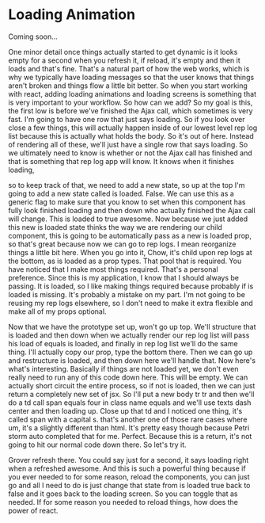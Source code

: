 # Loading Animation

Coming soon...

One minor detail once things actually started to get dynamic is it looks empty for a second when you refresh it, if reload, it's empty and then it loads and that's fine. That's a natural part of how the web works, which is why we typically have loading messages so that the user knows that things aren't broken and things flow a little bit better. So when you start working with react, adding loading animations and loading screens is something that is very important to your workflow. So how can we add? So my goal is this, the first low is before we've finished the Ajax call, which sometimes is very fast. I'm going to have one row that just says loading. So if you look over close a few things, this will actually happen inside of our lowest level rep log list because this is actually what holds the body. So it's out of here. Instead of rendering all of these, we'll just have a single row that says loading. So we ultimately need to know is whether or not the Ajax call has finished and that is something that rep log app will know. It knows when it finishes loading, 

so to keep track of that, we need to add a new state, so up at the top I'm going to add a new state called is loaded. False. We can use this as a generic flag to make sure that you know to set when this component has fully look finished loading and then down who actually finished the Ajax call will change. This is loaded to true awesome. Now because we just added this new is loaded state thinks the way we are rendering our child component, this is going to be automatically pass as a new is loaded prop, so that's great because now we can go to rep logs. I mean reorganize things a little bit here. When you go into it, Chow, it's child upon rep logs at the bottom, as is loaded as a prop types. That pool that is required. You have noticed that I make most things required. That's a personal preference. Since this is my application, I know that I should always be passing. It is loaded, so I like making things required because probably if is loaded is missing. It's probably a mistake on my part. I'm not going to be reusing my rep logs elsewhere, so I don't need to make it extra flexible and make all of my props optional. 

Now that we have the prototype set up, won't go up top. We'll structure that is loaded and then down when we actually render our rep log list will pass his load of equals is loaded, and finally in rep log list we'll do the same thing. I'll actually copy our prop, type the bottom there. Then we can go up and restructure is loaded, and then down here we'll handle that. Now here's what's interesting. Basically if things are not loaded yet, we don't even really need to run any of this code down here. This will be empty. We can actually short circuit the entire process, so if not is loaded, then we can just return a completely new set of jsx. So I'll put a new body tr tr and then we'll do a td call span equals four in class name equals and we'll use texts dash center and then loading up. Close up that td and I noticed one thing, it's called span with a capital s. that's another one of those rare cases where um, it's a slightly different than html. It's pretty easy though because Petri storm auto completed that for me. Perfect. Because this is a return, it's not going to hit our normal code down there. So let's try it. 

Grover refresh there. You could say just for a second, it says loading right when a refreshed awesome. And this is such a powerful thing because if you ever needed to for some reason, reload the components, you can just go and all I need to do is just change that state from is loaded true back to false and it goes back to the loading screen. So you can toggle that as needed. If for some reason you needed to reload things, how does the power of react.